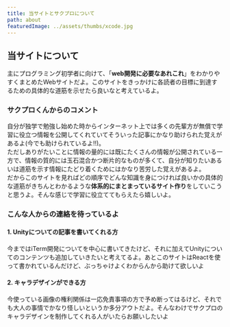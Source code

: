 ```yaml
---
title: 当サイトとサクプロについて
path: about
featuredImage: ../assets/thumbs/xcode.jpg
---
```

## 当サイトについて
主にプログラミング初学者に向けて、「**web開発に必要なあれこれ**」をわかりやすくまとめたWebサイトだよ。このサイトをきっかけに各読者の目標に到達するための具体的な道筋を示せたら良いなと考えているよ。

### サクプロくんからのコメント
自分が独学で勉強し始めた時からインターネット上では多くの先輩方が無償で学習に役立つ情報を公開してくれていてそういった記事にかなり助けられた覚えがあるよ(今でも助けられているよ!!)。  
ただしありがたいことに情報の量的には既にたくさんの情報が公開されている一方で、情報の質的には玉石混合かつ断片的なものが多くて、自分が知りたいあるいは道筋を示す情報にたどり着くためにはかなり苦労した覚えがあるよ。  
だからこのサイトを見ればどの順序でどんな知識を身につければ良いかの具体的な道筋がきちんとわかるような**体系的にまとまっているサイト作り**をしていこうと思うよ。そんな感じで学習に役立ててもらえたら嬉しいよ。

### こんな人からの連絡を待っているよ
#### 1. Unityについての記事を書いてくれる方
今まではiTerm開発についてを中心に書いてきたけど、それに加えてUnityについてのコンテンツも追加していきたいと考えてるよ。あとこのサイトはReactを使って書かれているんだけど、ぶっちゃけよくわからんから助けて欲しいよ

#### 2. キャラデザインができる方
今使っている画像の権利関係は一応免責事項の方で予め断ってはるけど、それでも大人の事情でかなり怪しいというか多分アウトだよ。そんなわけでサクプロのキャラデザインを制作してくれる人がいたらお願いしたいよ